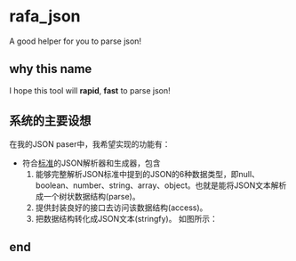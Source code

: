 # rafa_json
A good helper for you to parse json!
## why this name
I hope this tool will **rapid**, **fast** to parse json!


## 系统的主要设想

在我的JSON paser中，我希望实现的功能有：

- 符合[标准](http://www.ecma-international.org/publications/files/ECMA-ST/ECMA-404.pdf)的JSON解析器和生成器，包含
  1. 能够完整解析JSON标准中提到的JSON的6种数据类型，即null、boolean、number、string、array、object。也就是能将JSON文本解析成一个树状数据结构(parse)。
  2. 提供封装良好的接口去访问该数据结构(access)。
  3. 把数据结构转化成JSON文本(stringfy)。
  如图所示：[](http://wx3.sinaimg.cn/mw690/be620060ly1g0zuo095aej20et04jt8r.jpg)

## end
